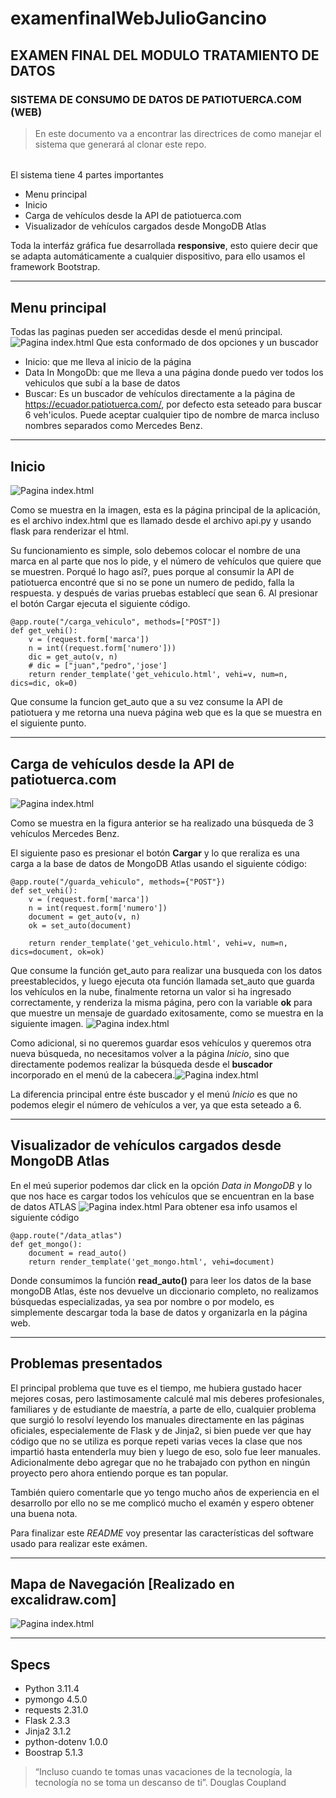 # examenfinalWebJulioGancino

## EXAMEN FINAL DEL MODULO TRATAMIENTO DE DATOS
### SISTEMA DE CONSUMO DE DATOS DE PATIOTUERCA.COM (WEB)

>En este documento va a encontrar las directrices de como manejar el sistema que generará al clonar este repo.

######
El sistema tiene 4 partes importantes
- Menu principal
- Inicio
- Carga de vehículos desde la API de patiotuerca.com
- Visualizador de vehículos cargados desde MongoDB Atlas

Toda la interfáz gráfica fue desarrollada **responsive**, esto quiere decir que se adapta automáticamente a cualquier 
dispositivo, para ello usamos el framework Bootstrap.

***
## Menu principal

Todas las paginas pueden ser accedidas desde el menú principal.
![Pagina index.html](/static/images/menu.png)
Que esta conformado de dos opciones y un buscador
* Inicio: que me lleva al inicio de la página
* Data In MongoDb: que me lleva a una página donde puedo ver todos los vehiculos que subí  a la base 
  de datos
* Buscar: Es un buscador de vehículos directamente a la página de https://ecuador.patiotuerca.com/, 
por defecto esta seteado para buscar 6 veh'iculos. Puede aceptar cualquier tipo de nombre de marca 
incluso nombres separados como Mercedes Benz.  

***
## Inicio

![Pagina index.html](/static/images/index.png)

Como se muestra en la imagen, esta es la página principal de la aplicación, es el archivo index.html que es llamado
desde el archivo api.py y usando flask para renderizar el html.

Su funcionamiento es simple, solo debemos colocar el nombre de una marca en al parte que nos lo pide, y el número de
vehículos que quiere que se muestren. Porqué lo hago así?, pues porque al consumir la API de patiotuerca encontré que 
si no se pone un numero de pedido, falla la respuesta. y después de varias pruebas establecí que sean 6.
Al presionar el botón Cargar ejecuta el siguiente código.

~~~
@app.route("/carga_vehiculo", methods=["POST"])
def get_vehi():
    v = (request.form['marca'])
    n = int((request.form['numero']))
    dic = get_auto(v, n)
    # dic = ["juan","pedro",'jose']
    return render_template('get_vehiculo.html', vehi=v, num=n, dics=dic, ok=0)
~~~
Que consume la funcion get_auto que a su vez consume la API de patiotuera y me retorna una nueva página web que es la 
que se muestra en el siguiente punto.

***
## Carga de vehículos desde la API de patiotuerca.com
![Pagina index.html](/static/images/cargavehiculo.png)

Como se muestra en la figura anterior se ha realizado una búsqueda de 3 vehículos Mercedes Benz.

El siguiente paso es presionar el botón **Cargar** y lo que reraliza es una carga a la base de datos de MongoDB Atlas 
usando el siguiente código:
~~~
@app.route("/guarda_vehiculo", methods={"POST"})
def set_vehi():
    v = (request.form['marca'])
    n = int(request.form['numero'])
    document = get_auto(v, n)
    ok = set_auto(document)

    return render_template('get_vehiculo.html', vehi=v, num=n, dics=document, ok=ok)
~~~
Que consume la función get_auto para realizar una busqueda con los datos preestablecidos, y luego ejecuta ota función 
llamada set_auto que guarda los vehículos en la nube, finalmente retorna un valor si ha ingresado correctamente, y 
renderiza la misma página, pero con la variable **ok** para que muestre un mensaje de guardado exitosamente, como se 
muestra en la siguiente imagen.
![Pagina index.html](/static/images/cargavehiculoOK.png)

Como adicional, si no queremos guardar esos vehículos y queremos otra nueva búsqueda, no necesitamos volver a la 
página _Inicio_, sino que directamente podemos realizar la búsqueda desde el **buscador** incorporado en el menú de la 
cabecera.![Pagina index.html](/static/images/buscador.png)

La diferencia principal entre éste buscador y el menú _Inicio_ es que no podemos elegir el número de vehículos a ver, 
ya que esta seteado a 6.

***
## Visualizador de vehículos cargados desde MongoDB Atlas
En el meú superior podemos dar click en la opción _Data in MongoDB_ y lo que nos hace es cargar todos los vehículos que 
se encuentran en la base de datos ATLAS
![Pagina index.html](/static/images/recuperadb.png)
Para obtener esa info usamos el siguiente código
~~~
@app.route("/data_atlas")
def get_mongo():
    document = read_auto()
    return render_template('get_mongo.html', vehi=document)
~~~

Donde consumimos  la función **read_auto()** para leer los datos de la base mongoDB Atlas, éste nos devuelve un 
diccionario completo, no realizamos búsquedas especializadas, ya sea por nombre o por modelo, es simplemente descargar
toda la base de datos y organizarla en la página web.

***
## Problemas presentados

El principal problema que tuve es el tiempo, me hubiera gustado hacer mejores cosas, pero lastimosamente calculé mal
mis deberes profesionales, familiares y de estudiante de maestría, a parte de ello, cualquier problema que surgió lo 
resolví leyendo los manuales directamente en las páginas oficiales, especialemente de Flask y de Jinja2, si bien puede 
ver que hay código que no se utiliza es porque repeti varias veces la clase que nos impartió hasta entenderla muy bien
y luego de eso, solo fue leer manuales. Adicionalmente debo agregar que no he trabajado con python en ningún proyecto
pero ahora entiendo porque es tan popular.

También quiero comentarle que yo tengo mucho años de experiencia en el desarrollo por ello no se me complicó mucho 
el examén y espero obtener una buena nota. 

Para finalizar este _README_ voy presentar las características del software usado para realizar este exámen.
***
## Mapa de Navegación [Realizado en excalidraw.com]

![Pagina index.html](/static/images/Mapa_de_navegacion.png)
***
## Specs
* Python 3.11.4
* pymongo 4.5.0
* requests 2.31.0
* Flask 2.3.3
* Jinja2 3.1.2
* python-dotenv 1.0.0
* Boostrap 5.1.3

>“Incluso cuando te tomas unas vacaciones de la tecnología, la tecnología no se toma un descanso de ti”. Douglas Coupland